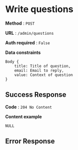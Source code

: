 # Write questions

**Method** : `POST`

**URL** : `/admin/questions`

**Auth required** : `False`

**Data constraints** 
```
Body {
    title: Title of question,
    email: Email to reply,
    value: Context of question
}
```

## Success Response

**Code** : `204 No Content`

**Content example**
```
NULL
```

## Error Response